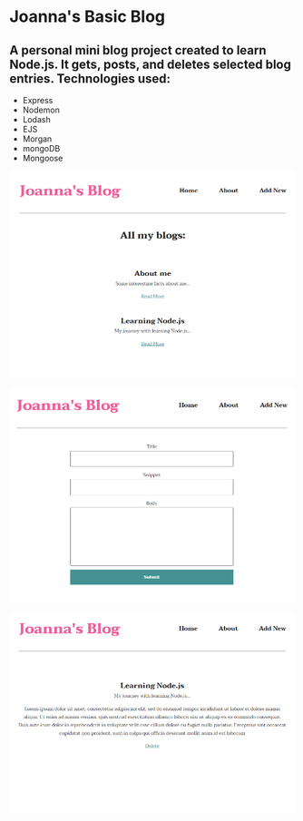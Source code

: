 # Joanna's Basic Blog

## A personal mini blog project created to learn Node.js. It gets, posts, and deletes selected blog entries. Technologies used:

* Express
* Nodemon
* Lodash
* EJS
* Morgan
* mongoDB
* Mongoose

![home image](./images/blog1.png)

![form image](./images/blog2.png)

![blog image](./images/blog3.png)


